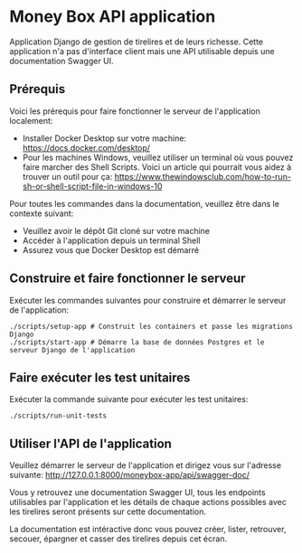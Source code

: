 # Money Box API application


Application Django de gestion de tirelires et de leurs richesse.
Cette application n'a pas d'interface client mais une API utilisable depuis une documentation Swagger UI.

## Prérequis


Voici les prérequis pour faire fonctionner le serveur de l'application localement:
 - Installer Docker Desktop sur votre machine: https://docs.docker.com/desktop/
 - Pour les machines Windows, veuillez utiliser un terminal où vous pouvez faire marcher des Shell Scripts. Voici un article qui pourrait vous aidez à trouver un outil pour ça: https://www.thewindowsclub.com/how-to-run-sh-or-shell-script-file-in-windows-10

Pour toutes les commandes dans la documentation, veuillez être dans le contexte suivant:
- Veuillez avoir le dépôt Git cloné sur votre machine
- Accéder à l'application depuis un terminal Shell
- Assurez vous que Docker Desktop est démarré

## Construire et faire fonctionner le serveur


Exécuter les commandes suivantes pour construire et démarrer le serveur de l'application:
```console
./scripts/setup-app # Construit les containers et passe les migrations Django
./scripts/start-app # Démarre la base de données Postgres et le serveur Django de l'application
```

## Faire exécuter les test unitaires


Exécuter la commande suivante pour exécuter les test unitaires:
```console
./scripts/run-unit-tests
```

## Utiliser l'API de l'application


Veuillez démarrer le serveur de l'application et dirigez vous sur l'adresse suivante: http://127.0.0.1:8000/moneybox-app/api/swagger-doc/

Vous y retrouvez une documentation Swagger UI, tous les endpoints utilisables par l'application et les détails de chaque actions possibles avec les tirelires seront présents sur cette documentation.

La documentation est intéractive donc vous pouvez créer, lister, retrouver, secouer, épargner et casser des tirelires depuis cet écran.
